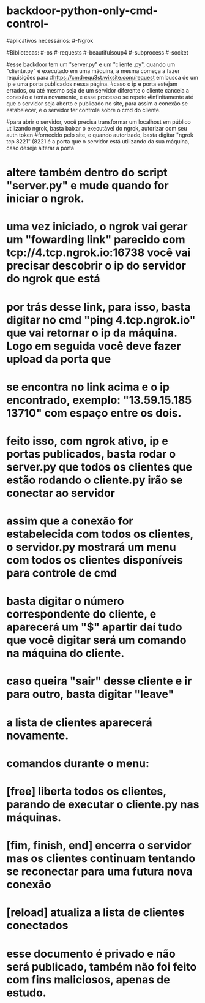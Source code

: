 # backdoor-python-only-cmd-control-


#aplicativos necessários:
#-Ngrok


#Bibliotecas:
#-os
#-requests
#-beautifulsoup4
#-subprocess
#-socket


#esse backdoor tem um "server.py" e um "cliente .py", quando um "cliente.py" é executado em uma máquina, a mesma começa a fazer requisições para
#https://cmdrequ3st.wixsite.com/request    em busca de um ip e uma porta publicados nessa página.
#caso o ip e porta estejam errados, ou até mesmo seja de um servidor diferente o cliente cancela a conexão e tenta novamente, e esse processo se repete
#infinitamente até que o servidor seja aberto e publicado no site, para assim a conexão se estabelecer, e o servidor ter controle sobre o cmd do cliente.

#para abrir o servidor, você precisa transformar um localhost em público utilizando ngrok, basta baixar o executável do ngrok, autorizar com seu auth token
#fornecido pelo site, e quando autorizado, basta digitar "ngrok tcp 8221"  (8221 é a porta que o servidor está utilizando da sua máquina, caso deseje alterar a porta
# altere também dentro do script "server.py" e mude quando for iniciar o ngrok.
# uma vez iniciado, o ngrok vai gerar um "fowarding link" parecido com tcp://4.tcp.ngrok.io:16738  você vai precisar descobrir o ip do servidor do ngrok que está
# por trás desse link, para isso, basta digitar no cmd "ping 4.tcp.ngrok.io" que vai retornar o ip da máquina. Logo em seguida você deve fazer upload da porta que
# se encontra no link acima e o ip encontrado, exemplo: "13.59.15.185 13710"  com espaço entre os dois.
# feito isso, com ngrok ativo, ip e portas publicados, basta rodar o server.py que todos os clientes que estão rodando o cliente.py irão se conectar ao servidor
# assim que a conexão for estabelecida com todos os clientes, o servidor.py mostrará um menu com todos os clientes disponíveis para controle de cmd
# basta digitar o número correspondente do cliente, e aparecerá um "$" apartir daí tudo que você digitar será um comando na máquina do cliente.
# caso queira "sair" desse cliente e ir para outro, basta digitar "leave"
# a lista de clientes aparecerá novamente.
# comandos durante o menu:
# [free] liberta todos os clientes, parando de executar o cliente.py nas máquinas.
# [fim, finish, end] encerra o servidor mas os clientes continuam tentando se reconectar para uma futura nova conexão
# [reload] atualiza a lista de clientes conectados



# esse documento é privado e não será publicado, também não foi feito com fins maliciosos, apenas de estudo.
